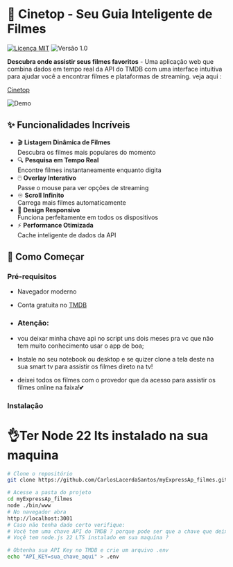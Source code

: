 # 🎥 Cinetop - Seu Guia Inteligente de Filmes

[![Licença MIT](https://img.shields.io/badge/Licença-MIT-green.svg)](https://opensource.org/licenses/MIT)
![Versão 1.0](https://img.shields.io/badge/Versão-1.0-blue.svg)

**Descubra onde assistir seus filmes favoritos** - Uma aplicação web que combina dados em tempo real da API do TMDB com uma interface intuitiva para ajudar você a encontrar filmes e plataformas de streaming. veja aqui :   <div> <a href="https://cinetop.onrender.com" target="_blank">Cinetop</a></div>



![Demo](https://media.giphy.com/media/v1.Y2lkPTc5MGI3NjExd3Z2d3FpOG1qb2xwZ3hjbGZ0a2V4a2QxZXVqM3hqYzN4Z2d6dDR6eCZlcD12MV9pbnRlcm5hbF9naWZfYnlfaWQmY3Q9Zw/3orieS4jfHJaKwkeli/giphy.gif)

## ✨ Funcionalidades Incríveis

- 🎬 **Listagem Dinâmica de Filmes**  
  Descubra os filmes mais populares do momento
- 🔍 **Pesquisa em Tempo Real**  
  Encontre filmes instantaneamente enquanto digita
- 🖱️ **Overlay Interativo**  
  Passe o mouse para ver opções de streaming
- ♾️ **Scroll Infinito**  
  Carrega mais filmes automaticamente
- 📱 **Design Responsivo**  
  Funciona perfeitamente em todos os dispositivos
- ⚡ **Performance Otimizada**  
  Cache inteligente de dados da API

## 🚀 Como Começar

### Pré-requisitos
- Navegador moderno
- Conta gratuita no [TMDB](https://www.themoviedb.org/)

- ### Atenção:
- vou deixar minha chave api no script uns dois meses pra vc que não tem muito conhecimento usar o app de boa; 
- Instale no seu notebook ou desktop e se quizer clone a tela deste na sua smart tv para assistir os filmes direto na tv!
- deixei todos os filmes com o provedor que da acesso para assistir os filmes online na faixa!💕
### Instalação

# 👌Ter Node 22 lts instalado na sua maquina
```bash
# Clone o repositório
git clone https://github.com/CarlosLacerdaSantos/myExpressAp_filmes.git

# Acesse a pasta do projeto
cd myExpressAp_filmes
node ./bin/www 
# No navegador abra 
http://localhost:3001
# Caso não tenha dado certo verifique:
# Você tem uma chave API do TMDB ? porque pode ser que a chave que deixei no script ja esteja indisponivel
# Voçê tem node.js 22 LTS instalado em sua maquína ?

# Obtenha sua API Key no TMDB e crie um arquivo .env
echo "API_KEY=sua_chave_aqui" > .env


